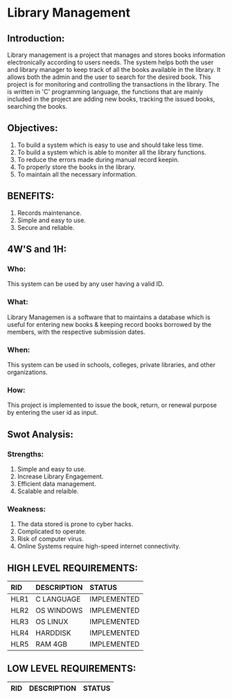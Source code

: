 # **Library Management**
  ## Introduction:
  Library management is a project that manages and stores books information electronically according to users needs. 
  The system helps both the user and library manager to keep track of all the books available in the library.
  It allows both the admin and the user to search for the desired book.
  This project is for monitoring and controlling the transactions in the library.
  The is written in 'C' programming language, the functions that are mainly included in the project are adding new books, tracking the
  issued books, searching the books.

  ## Objectives:

  1) To build a system which is easy to use and should take less time.
  2) To build a system which is able to moniter all the library functions.
  3) To reduce the errors made during manual record keepin.
  4) To properly store the books in the library.
  5) To maintain all the necessary information.
  ## **BENEFITS:**
  1) Records maintenance.
  2) Simple and easy to use.
  3) Secure and reliable.

  ## **4W'S and 1H:**    
  ### Who:
  This system can be used by any user having a valid ID.
  ### What:
  Library Managemen is a software that to maintains a database which is useful for entering new books & keeping record books borrowed by the members, with the respective submission dates.
  ### When:
  This system can be used in schools, colleges, private libraries, and other organizations.
  ### How:
  This project is implemented to issue the book, return, or renewal purpose by entering the user id as input.
  ## **Swot Analysis:**
  ### Strengths:
  1) Simple and easy to use.
  2) Increase Library Engagement.
  3) Efficient data management.
  4) Scalable and relaible.
  ### Weakness:
  1) The data stored is prone to cyber hacks.
  2) Complicated to operate.
  3) Risk of computer virus.
  4) Online Systems require high-speed internet connectivity.

## HIGH LEVEL REQUIREMENTS:
|RID|DESCRIPTION|STATUS|
|:--|:----------|:-----|
|HLR1|C LANGUAGE|IMPLEMENTED|
|HLR2|OS WINDOWS|IMPLEMENTED|
|HLR3|OS LINUX|IMPLEMENTED|
|HLR4|HARDDISK|IMPLEMENTED|
|HLR5|RAM 4GB|IMPLEMENTED|

## LOW LEVEL REQUIREMENTS:
|RID|DESCRIPTION|STATUS|
|:--|:----------|:-----|